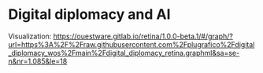 # Digital diplomacy and AI
Visualization: https://ouestware.gitlab.io/retina/1.0.0-beta.1/#/graph/?url=https%3A%2F%2Fraw.githubusercontent.com%2Fplugrafico%2Fdigital_diplomacy_wos%2Fmain%2Fdigital_diplomacy_retina.graphml&sa=se-n&nr=1.085&le=18
